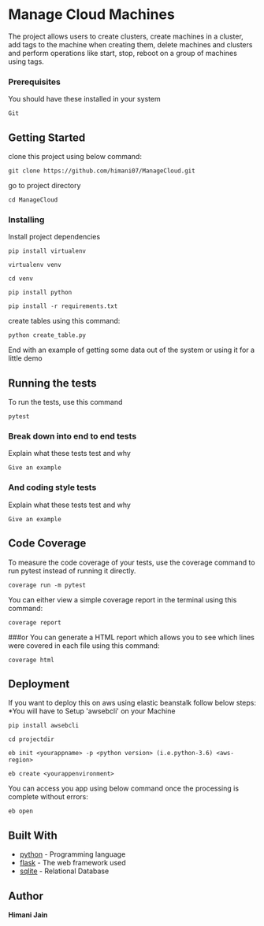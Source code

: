# Manage Cloud Machines

The project allows users to create clusters, create machines in a cluster, add tags to the machine when creating them,
delete machines and clusters and perform operations like start, stop, reboot on a group of machines using tags.

### Prerequisites
 You should have these installed in your system

```
Git
```
## Getting Started
clone this project using below command:
```
git clone https://github.com/himani07/ManageCloud.git
```
go to project directory
```
cd ManageCloud
```


### Installing
Install project dependencies
```
pip install virtualenv
```
```
virtualenv venv
```
```
cd venv
```
```
pip install python
```
```
pip install -r requirements.txt
```
create tables using this command:
```
python create_table.py
```

End with an example of getting some data out of the system or using it for a little demo

## Running the tests

To run the tests, use this command
```
pytest
```
### Break down into end to end tests

Explain what these tests test and why

```
Give an example
```

### And coding style tests

Explain what these tests test and why

```
Give an example
```
## Code Coverage
To measure the code coverage of your tests, use the coverage command to run pytest instead of running it directly.
```
coverage run -m pytest
```
You can either view a simple coverage report in the terminal using this command:
```
coverage report
```
###or
You can generate a HTML report which allows you to see which lines were covered in each file using this command:
```
coverage html
```
## Deployment

If you want to deploy this on aws using elastic beanstalk follow below steps:
*You will have to Setup 'awsebcli' on your Machine
```
pip install awsebcli
```
```
cd projectdir
```
```
eb init <yourappname> -p <python version> (i.e.python-3.6) <aws-region>
```
```
eb create <yourappenvironment>
```
You can access you app using below command once the processing is complete without errors:
```
eb open
```

## Built With

* [python]() - Programming language
* [flask]() - The web framework used
* [sqlite]() - Relational Database

## Author

**Himani Jain**

